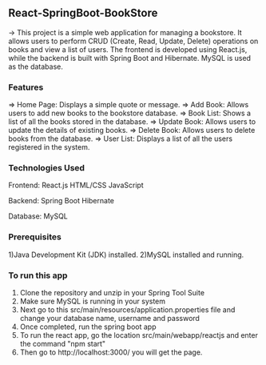 ## React-SpringBoot-BookStore

-> This project is a simple web application for managing a bookstore. It allows users to perform CRUD (Create, Read, Update, Delete) operations on books and view a list of users. The frontend is developed using React.js, while the backend is built with Spring Boot and Hibernate. MySQL is used as the database.

### Features

=> Home Page: Displays a simple quote or message.
=> Add Book: Allows users to add new books to the bookstore database.
=> Book List: Shows a list of all the books stored in the database.
=> Update Book: Allows users to update the details of existing books.
=> Delete Book: Allows users to delete books from the database.
=> User List: Displays a list of all the users registered in the system.

### Technologies Used

Frontend:
React.js
HTML/CSS
JavaScript

Backend:
Spring Boot
Hibernate

Database:
MySQL

### Prerequisites

1)Java Development Kit (JDK) installed.
2)MySQL installed and running.

### To run this app

1.  Clone the repository and unzip in your Spring Tool Suite
2.  Make sure MySQL is running in your system
3.  Next go to this src/main/resources/application.properties file and change your database name, username and password
4.  Once completed, run the spring boot app
5.  To run the react app, go the location src/main/webapp/reactjs and enter the command "npm start"
6.  Then go to http://localhost:3000/ you will get the page.
